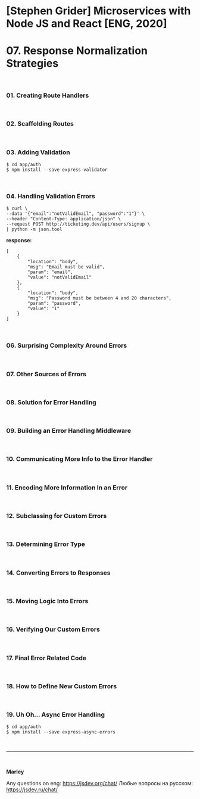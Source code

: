 # [Stephen Grider] Microservices with Node JS and React [ENG, 2020]

# 07. Response Normalization Strategies

<br/>

### 01. Creating Route Handlers

<br/>

### 02. Scaffolding Routes

<br/>

### 03. Adding Validation

    $ cd app/auth
    $ npm install --save express-validator

<br/>

### 04. Handling Validation Errors

```
$ curl \
--data '{"email":"notValidEmail", "password":"1"}' \
--header "Content-Type: application/json" \
--request POST http://ticketing.dev/api/users/signup \
| python -m json.tool
```

**response:**

```
[
    {
        "location": "body",
        "msg": "Email must be valid",
        "param": "email",
        "value": "notValidEmail"
    },
    {
        "location": "body",
        "msg": "Password must be between 4 and 20 characters",
        "param": "password",
        "value": "1"
    }
]
```

<br/>

### 06. Surprising Complexity Around Errors

<br/>

### 07. Other Sources of Errors

<br/>

### 08. Solution for Error Handling

<br/>

### 09. Building an Error Handling Middleware

<br/>

### 10. Communicating More Info to the Error Handler

<br/>

### 11. Encoding More Information In an Error

<br/>

### 12. Subclassing for Custom Errors

<br/>

### 13. Determining Error Type

<br/>

### 14. Converting Errors to Responses

<br/>

### 15. Moving Logic Into Errors

<br/>

### 16. Verifying Our Custom Errors

<br/>

### 17. Final Error Related Code

<br/>

### 18. How to Define New Custom Errors

<br/>

### 19. Uh Oh... Async Error Handling

    $ cd app/auth
    $ npm install --save express-async-errors

<br/>

---

<br/>

**Marley**

Any questions on eng: https://jsdev.org/chat/
Любые вопросы на русском: https://jsdev.ru/chat/
